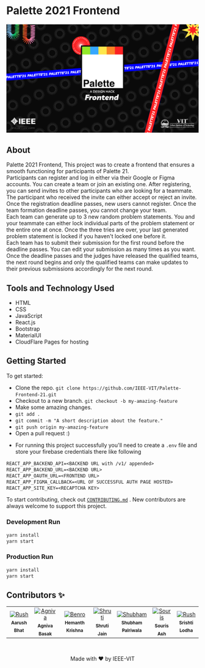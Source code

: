 # Palette 2021 Frontend

![Banner](src/assets/title.png)

## About

Palette 2021 Frontend, This project was to create a frontend that ensures a smooth functioning for participants of Palette 21.<br/>
Participants can register and log in either via their Google or Figma accounts.
You can create a team or join an existing one. After registering, you can send invites to other participants who are looking for a teammate. The participant who received the invite can either accept or reject an invite.<br/>
Once the registration deadline passes, new users cannot register. Once the team formation deadline passes, you cannot change your team.<br/>
Each team can generate up to 3 new random problem statements. You and your teammate can either lock individual parts of the problem statement or the entire one at once. Once the three tries are over, your last generated problem statement is locked if you haven't locked one before it.<br/>
Each team has to submit their submission for the first round before the deadline passes. You can edit your submission as many times as you want. Once the deadline passes and the judges have released the qualified teams, the next round begins and only the qualified teams can make updates to their previous submissions accordingly for the next round.<br/>

## Tools and Technology Used

- HTML
- CSS
- JavaScript
- React.js
- Bootstrap
- MaterialUI
- CloudFlare Pages for hosting

## Getting Started

To get started:

-   Clone the repo.
    `git clone https://github.com/IEEE-VIT/Palette-Frontend-21.git`
-   Checkout to a new branch.
    `git checkout -b my-amazing-feature`
-   Make some amazing changes.
-   `git add .`
-   `git commit -m "A short description about the feature."`
-   `git push origin my-amazing-feature`
-   Open a pull request :)

*   For running this project successfully you'll need to create a `.env` file and store your firebase credentials there like following

```
REACT_APP_BACKEND_API=<BACKEND URL with /v1/ appended>
REACT_APP_BACKEND_URL=<BACKEND URL>
REACT_APP_OAUTH_URL=<FRONTEND URL>
REACT_APP_FIGMA_CALLBACK=<URL OF SUCCESSFUL AUTH PAGE HOSTED>
REACT_APP_SITE_KEY=<RECAPTCHA KEY>
```

To start contributing, check out [`CONTRIBUTING.md`](https://github.com/IEEE-VIT/Palette-Frontend-21/blob/main/CONTRIBUTING.md) . New contributors are always welcome to support this project.


### Development Run

```shell
yarn install
yarn start
```

### Production Run

```shell
yarn install
yarn start
```

## Contributors ✨

<table>
	<tr>
    <td align="center">
    		<a href="https://github.com/r-ush"><img src="https://avatars.githubusercontent.com/r-ush" width="100px;" alt="Rush"/><br /><sub><b>Aarush Bhat</b></sub></a>
    	</td>
    <td align="center">
    		<a href="https://github.com/agnivabasak"><img src="https://avatars.githubusercontent.com/u/59768167?v=4" width="100px;" alt="Agniva"/><br /><sub><b>Agniva Basak</b></sub></a>
    	</td>
    <td align="center">
			<a href="https://github.com/DarthBenro008"><img src="https://avatars.githubusercontent.com/u/31009634?v=4" width="100px;" alt="Benro"/><br /><sub><b>Hemanth Krishna</b></sub></a>
		</td>
    <td align="center">
			<a href="https://github.com/CyberneTech"><img src="https://avatars.githubusercontent.com/u/62790233?v=4" width="100px;" alt="Shruti"/><br /><sub><b>Shruti Jain</b></sub></a>
		</td>
    <td align="center">
			<a href="https://github.com/ShubhamPalriwala"><img src="https://avatars.githubusercontent.com/u/55556994?v=4" width="100px;" alt="Shubham"/><br /><sub><b>Shubham Palriwala</b></sub></a>
		</td>
		<td align="center">
			<a href="https://github.com/souris-dev"><img src="https://avatars.githubusercontent.com/u/5001953?v=4" width="100px;" alt="Souris"/><br /><sub><b>Souris Ash</b></sub></a>
		</td>
    	<td align="center">
    		<a href="https://github.com/Srish-tii"><img src="https://avatars.githubusercontent.com/u/64086884?s=64&v=4" width="100px;" alt="Rush"/><br /><sub><b>Srishti Lodha</b></sub></a>
    	</td>
    </tr>

</table>

<br />

<p align="center">Made with ❤ by IEEE-VIT</p>
